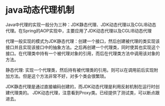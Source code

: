 # java动态代理机制


Java中代理的实现一般分为三种：JDK静态代理、JDK动态代理以及CGLIB动态代理。在Spring的AOP实现中，主要应用了JDK动态代理以及CGLIB动态代理

代理一般实现的模式为JDK静态代理：创建一个接口，然后创建被代理的类实现该接口并且实现该接口中的抽象方法。之后再创建一个代理类，同时使其也实现这个接口。在代理类中持有一个被代理对象的引用，而后在代理类方法中调用该对象的方法。


静态代理: 实现一个代理类，然后持有被代理类的引用。则可以在调用前后实现附加方法。但是这个方法非常不好，对多个类会很繁琐。


JDK静态代理是通过直接编码创建的，而JDK动态代理是利用反射机制在运行时创建代理类的。
JDK动态代理，注意看到Proxy类。已经提供了测试类，可以断点跟进去。
